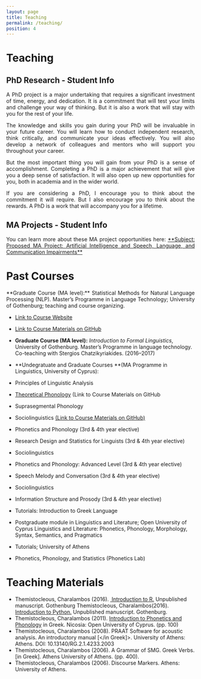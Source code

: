 ```yaml
---
layout: page
title: Teaching
permalink: /teaching/
position: 4
---
```


# Teaching


## PhD Research - Student Info
<p style="text-align:justify">A PhD project is a major undertaking that requires a significant investment of time, energy, and dedication. It is a commitment that will test your limits and challenge your way of thinking. But it is also a work that will stay with you for the rest of your life.</p>

<p style="text-align:justify">The knowledge and skills you gain during your PhD will be invaluable in your future career. You will learn how to conduct independent research, think critically, and communicate your ideas effectively. You will also develop a network of colleagues and mentors who will support you throughout your career.</p>

<p style="text-align:justify">But the most important thing you will gain from your PhD is a sense of accomplishment. Completing a PhD is a major achievement that will give you a deep sense of satisfaction. It will also open up new opportunities for you, both in academia and in the wider world.</p>

<p style="text-align:justify">If you are considering a PhD, I encourage you to think about the commitment it will require. But I also encourage you to think about the rewards. A PhD is a work that will accompany you for a lifetime.</p>

## MA Projects - Student Info
<p style="text-align:justify">You can learn more about these MA project opportunities here: <a href="/projectsma/">**Subject: Proposed MA Project: Artificial Intelligence and Speech, Language, and Communication Impairments**</a></p>

# Past Courses
<p style="text-align:justify">**Graduate Course (MA level):** Statistical Methods for Natural Language Processing (NLP). Master’s Programme in Language Technology; University of Gothenburg; teaching and course organizing.</p>

- [Link to Course Website]({{home-url}}/assets/pages/MLT.html) 
- <a href="https://github.com/themistocleous/StatisticalMethodsNLP">Link to Course Materials on GitHub</a>

- **Graduate Course (MA level):** *Introduction to Formal Linguistics*, University of Gothenburg. Master’s Programme in language technology. Co-teaching with Stergios Chatzikyriakides. (2016–2017)

- **Undegratuate and Graduate Courses **(MA Programme in Linguistics, University of Cyprus):
- Principles of Linguistic Analysis
- [Theoretical Phonology](https://github.com/themistocleous/course_phonetics") (Link to Course Materials on GitHub
- Suprasegmental Phonology
- Sociolinguistics <a href="https://github.com/themistocleous/course_sociolinguistics2014">(Link to Course Materials on GitHub)</a>
- Phonetics and Phonology (3rd &amp; 4th year elective)
- Research Design and Statistics for Linguists (3rd &amp; 4th year elective) 
- Sociolinguistics 
- Phonetics and Phonology: Advanced Level (3rd &amp; 4th year elective)
- Speech Melody and Conversation (3rd &amp; 4th year elective)
- Sociolinguistics
- Information Structure and Prosody (3rd &amp; 4th year elective)
- Tutorials: Introduction to Greek Language
- Postgraduate module in Linguistics and Literature; Open University of Cyprus Linguistics and Literature: Phonetics, Phonology, Morphology, Syntax, Semantics, and Pragmatics
- Tutorials; University of Athens
- Phonetics, Phonology, and Statistics (Phonetics Lab)

# Teaching Materials
- Themistocleous, Charalambos (2016). <a href="/assets/pages/RIntroCover.pdf" class="uri"> Introduction to R.</a> Unpublished manuscript. Gothenburg
Themistocleous, Charalambos(2016). <a href="/research/project/2017/05/31/python.html" class="uri">Introduction to Python.</a> Unpublished manuscript. Gothenburg.
- Themistocleous, Charalambos (2011). <a href="/assets/papers/Phonetics_IntroGR.pdf">Introduction to Phonetics and Phonology</a> in Greek. Nicosia: Open University of Cyprus. (pp. 100)
- Themistocleous, Charalambos (2008). PRAAT Software for acoustic analysis. An introductory manual [</in Greek]>. University of Athens: Athens. DOI: 10.13140/RG.2.1.4233.2003
- Themistocleous, Charalambos (2006). A Grammar of SMG. Greek Verbs. [in Greek]. Athens University of Athens. (pp. 400).
- Themistocleous, Charalambos (2006). Discourse Markers. Athens: University of Athens.
